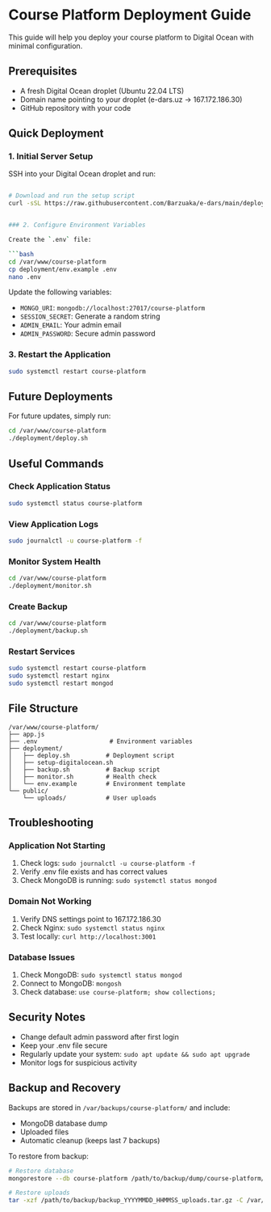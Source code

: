 # Course Platform Deployment Guide

This guide will help you deploy your course platform to Digital Ocean with minimal configuration.

## Prerequisites

- A fresh Digital Ocean droplet (Ubuntu 22.04 LTS)
- Domain name pointing to your droplet (e-dars.uz → 167.172.186.30)
- GitHub repository with your code

## Quick Deployment

### 1. Initial Server Setup

SSH into your Digital Ocean droplet and run:

```bash

# Download and run the setup script
curl -sSL https://raw.githubusercontent.com/Barzuaka/e-dars/main/deployment/quick-deploy.sh | bash


### 2. Configure Environment Variables

Create the `.env` file:

```bash
cd /var/www/course-platform
cp deployment/env.example .env
nano .env
```

Update the following variables:
- `MONGO_URI`: `mongodb://localhost:27017/course-platform`
- `SESSION_SECRET`: Generate a random string
- `ADMIN_EMAIL`: Your admin email
- `ADMIN_PASSWORD`: Secure admin password

### 3. Restart the Application

```bash
sudo systemctl restart course-platform
```

## Future Deployments

For future updates, simply run:

```bash
cd /var/www/course-platform
./deployment/deploy.sh
```

## Useful Commands

### Check Application Status
```bash
sudo systemctl status course-platform
```

### View Application Logs
```bash
sudo journalctl -u course-platform -f
```

### Monitor System Health
```bash
cd /var/www/course-platform
./deployment/monitor.sh
```

### Create Backup
```bash
cd /var/www/course-platform
./deployment/backup.sh
```

### Restart Services
```bash
sudo systemctl restart course-platform
sudo systemctl restart nginx
sudo systemctl restart mongod
```

## File Structure

```
/var/www/course-platform/
├── app.js
├── .env                    # Environment variables
├── deployment/
│   ├── deploy.sh          # Deployment script
│   ├── setup-digitalocean.sh
│   ├── backup.sh          # Backup script
│   ├── monitor.sh         # Health check
│   └── env.example        # Environment template
└── public/
    └── uploads/           # User uploads
```

## Troubleshooting

### Application Not Starting
1. Check logs: `sudo journalctl -u course-platform -f`
2. Verify .env file exists and has correct values
3. Check MongoDB is running: `sudo systemctl status mongod`

### Domain Not Working
1. Verify DNS settings point to 167.172.186.30
2. Check Nginx: `sudo systemctl status nginx`
3. Test locally: `curl http://localhost:3001`

### Database Issues
1. Check MongoDB: `sudo systemctl status mongod`
2. Connect to MongoDB: `mongosh`
3. Check database: `use course-platform; show collections;`

## Security Notes

- Change default admin password after first login
- Keep your .env file secure
- Regularly update your system: `sudo apt update && sudo apt upgrade`
- Monitor logs for suspicious activity

## Backup and Recovery

Backups are stored in `/var/backups/course-platform/` and include:
- MongoDB database dump
- Uploaded files
- Automatic cleanup (keeps last 7 backups)

To restore from backup:
```bash
# Restore database
mongorestore --db course-platform /path/to/backup/dump/course-platform/

# Restore uploads
tar -xzf /path/to/backup/backup_YYYYMMDD_HHMMSS_uploads.tar.gz -C /var/www/course-platform/public/
``` 